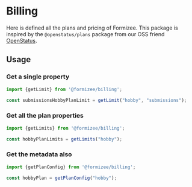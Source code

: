 # Billing

Here is defined all the plans and pricing of Formizee.
This package is inspired by the `@openstatus/plans` package from our OSS friend [OpenStatus](https://openstatus.dev).

## Usage

### Get a single property
```typescript
import {getLimit} from '@formizee/billing';

const submissionsHobbyPlanLimit = getLimit("hobby", "submissions");
```

### Get all the plan properties
```typescript
import {getLimits} from '@formizee/billing';

const hobbyPlanLimits = getLimits("hobby");
```

### Get the metadata also
```typescript
import {getPlanConfig} from '@formizee/billing';

const hobbyPlan = getPlanConfig("hobby");
```
